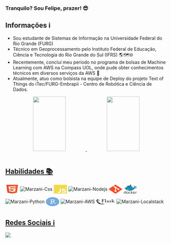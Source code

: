 ### Tranquilo? Sou Felipe, prazer! 😎

## Informações ℹ️
- Sou estudante de Sistemas de Informação na Universidade Federal do Rio Grande (FURG)
- Técnico em Geoprocessamento pelo Instituto Federal de Educação, Ciência e Tecnologia do Rio Grande do Sul (IFRS) 🌎🗺️🌐
- Recentemente, concluí meu período no programa de bolsas de Machine Learning com AWS na Compass UOL, onde pude obter conhecimentos técnicos em diversos serviços da AWS 🧭
- Atualmente, atuo como bolsista na equipe de Deploy do projeto Text of Things do iTec/FURG-Embrapii - Centro de Robótica e Ciência de Dados.

<div align="center">
  <a href="https://github.com/FeMarzani">
  <img  height="170em" width="45%" src="https://github-readme-stats.vercel.app/api?username=FeMarzani&show_icons=true&theme=dracula"/>
  <img  height="170em" width="45%" src="https://github-readme-stats.vercel.app/api/top-langs/?username=FeMarzani&layout=compact&langs_count=7&theme=dracula"/>
</div><br>

## Habilidades 📚
<div style="display: inline-block">
  <img align="center" alt="Marzani-Html" height="28" width="42" src="https://raw.githubusercontent.com/devicons/devicon/master/icons/html5/html5-original.svg">
  <img align="center" alt="Marzani-Css" height="28" width="42" src="https://cdn.jsdelivr.net/gh/devicons/devicon/icons/css3/css3-original.svg">    
  <img align="center" alt="Marzani-Javascript" height="28" width="42" src="https://raw.githubusercontent.com/devicons/devicon/master/icons/javascript/javascript-plain.svg">
  <img align="center" alt="Marzani-Nodejs" height="28" width="42" src="https://cdn.jsdelivr.net/gh/devicons/devicon/icons/nodejs/nodejs-original.svg" />
  <img align="center" alt="Marzani-Git" height="28" width="42" src="https://raw.githubusercontent.com/devicons/devicon/master/icons/git/git-original.svg">
  <img align="center" alt="Marzani-Docker" height="34" width="42" src="https://raw.githubusercontent.com/devicons/devicon/1119b9f84c0290e0f0b38982099a2bd027a48bf1/icons/docker/docker-original-wordmark.svg" />
  <img align="center" alt="Marzani-Python" height="28" width="42" src="https://cdn.jsdelivr.net/gh/devicons/devicon/icons/python/python-original.svg">
  <img align="center" alt="Marzani-R" height="28" width="42" src="https://raw.githubusercontent.com/devicons/devicon/1119b9f84c0290e0f0b38982099a2bd027a48bf1/icons/rstudio/rstudio-original.svg">
  <img align="center" alt="Marzani-AWS" height="44" width="60" src="https://icongr.am/devicon/amazonwebservices-original-wordmark.svg?size=128&color=currentColor">
  <img align="center" alt="Marzani-Flask" height="44" width="60" src="https://raw.githubusercontent.com/devicons/devicon/v2.15.1/icons/flask/flask-original-wordmark.svg">
  <img align="center" alt="Marzani-Localstack" width="25" src="https://localstack.gallerycdn.vsassets.io/extensions/localstack/localstack/0.1.1/1689254756002/Microsoft.VisualStudio.Services.Icons.Default">
</div>

## Redes Sociais ℹ️
<div style="display: inline-block">
  <a href = "https://linkedin.com/in/felipemarzani/"><img height="26" src="https://img.shields.io/badge/LinkedIn-0077B5?style=for-the-badge&logo=linkedin&logoColor=white" /a>
</div><br>
